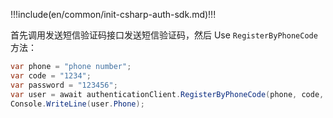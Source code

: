 !!!include(en/common/init-csharp-auth-sdk.md)!!!

首先调用发送短信验证码接口发送短信验证码，然后 Use `RegisterByPhoneCode` 方法：

```csharp
var phone = "phone number";
var code = "1234";
var password = "123456";
var user = await authenticationClient.RegisterByPhoneCode(phone, code, password);
Console.WriteLine(user.Phone);
```
